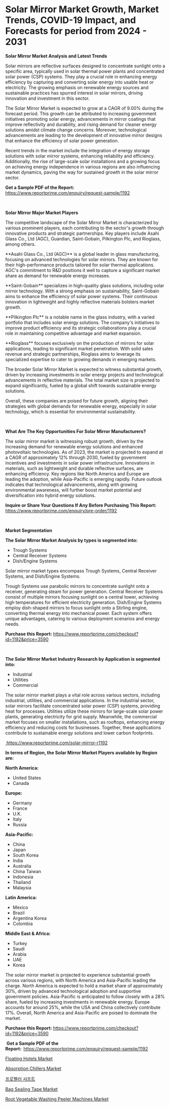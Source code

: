 <p><h1>Solar Mirror Market Growth, Market Trends, COVID-19 Impact, and Forecasts for period from 2024 - 2031</h1></p><p><strong>Solar Mirror Market Analysis and Latest Trends</strong></p>
<p><p>Solar mirrors are reflective surfaces designed to concentrate sunlight onto a specific area, typically used in solar thermal power plants and concentrated solar power (CSP) systems. They play a crucial role in enhancing energy efficiency by capturing and converting solar energy into usable heat or electricity. The growing emphasis on renewable energy sources and sustainable practices has spurred interest in solar mirrors, driving innovation and investment in this sector.</p><p>The Solar Mirror Market is expected to grow at a CAGR of 9.00% during the forecast period. This growth can be attributed to increasing government initiatives promoting solar energy, advancements in mirror coatings that improve reflectivity and durability, and rising demand for cleaner energy solutions amidst climate change concerns. Moreover, technological advancements are leading to the development of innovative mirror designs that enhance the efficiency of solar power generation.</p><p>Recent trends in the market include the integration of energy storage solutions with solar mirror systems, enhancing reliability and efficiency. Additionally, the rise of large-scale solar installations and a growing focus on achieving energy independence in various regions are also influencing market dynamics, paving the way for sustained growth in the solar mirror sector.</p></p>
<p><strong>Get a Sample PDF of the Report:&nbsp;</strong> <a href="https://www.reportprime.com/enquiry/request-sample/1192">https://www.reportprime.com/enquiry/request-sample/1192</a></p>
<p>&nbsp;</p>
<p><strong>Solar Mirror Major Market Players</strong></p>
<p><p>The competitive landscape of the Solar Mirror Market is characterized by various prominent players, each contributing to the sector's growth through innovative products and strategic partnerships. Key players include Asahi Glass Co., Ltd (AGC), Guardian, Saint-Gobain, Pilkington Plc, and Rioglass, among others.</p><p>**Asahi Glass Co., Ltd (AGC)** is a global leader in glass manufacturing, focusing on advanced technologies for solar mirrors. They are known for their high-performance products tailored for solar thermal applications. AGC's commitment to R&D positions it well to capture a significant market share as demand for renewable energy increases.</p><p>**Saint-Gobain** specializes in high-quality glass solutions, including solar mirror technology. With a strong emphasis on sustainability, Saint-Gobain aims to enhance the efficiency of solar power systems. Their continuous innovation in lightweight and highly reflective materials bolsters market growth.</p><p>**Pilkington Plc** is a notable name in the glass industry, with a varied portfolio that includes solar energy solutions. The company's initiatives to improve product efficiency and its strategic collaborations play a crucial role in maintaining competitive advantage and market expansion.</p><p>**Rioglass** focuses exclusively on the production of mirrors for solar applications, leading to significant market penetration. With solid sales revenue and strategic partnerships, Rioglass aims to leverage its specialized expertise to cater to growing demands in emerging markets.</p><p>The broader Solar Mirror Market is expected to witness substantial growth, driven by increasing investments in solar energy projects and technological advancements in reflective materials. The total market size is projected to expand significantly, fueled by a global shift towards sustainable energy solutions.</p><p>Overall, these companies are poised for future growth, aligning their strategies with global demands for renewable energy, especially in solar technology, which is essential for environmental sustainability.</p></p>
<p>&nbsp;</p>
<p><strong>What Are The Key Opportunities For Solar Mirror Manufacturers?</strong></p>
<p><p>The solar mirror market is witnessing robust growth, driven by the increasing demand for renewable energy solutions and enhanced photovoltaic technologies. As of 2023, the market is projected to expand at a CAGR of approximately 12% through 2030, fueled by government incentives and investments in solar power infrastructure. Innovations in materials, such as lightweight and durable reflective surfaces, are enhancing efficiency. Key regions like North America and Europe are leading the adoption, while Asia-Pacific is emerging rapidly. Future outlook indicates that technological advancements, along with growing environmental awareness, will further boost market potential and diversification into hybrid energy solutions.</p></p>
<p><strong>Inquire or Share Your Questions If Any Before Purchasing This Report:</strong> <a href="https://www.reportprime.com/enquiry/pre-order/1192">https://www.reportprime.com/enquiry/pre-order/1192</a></p>
<p>&nbsp;</p>
<p><strong>Market Segmentation</strong></p>
<p><strong>The Solar Mirror Market Analysis by types is segmented into:</strong></p>
<p><ul><li>Trough Systems</li><li>Central Receiver Systems</li><li>Dish/Engine Systems</li></ul></p>
<p><p>Solar mirror market types encompass Trough Systems, Central Receiver Systems, and Dish/Engine Systems. </p><p>Trough Systems use parabolic mirrors to concentrate sunlight onto a receiver, generating steam for power generation. Central Receiver Systems consist of multiple mirrors focusing sunlight on a central tower, achieving high temperatures for efficient electricity generation. Dish/Engine Systems employ dish-shaped mirrors to focus sunlight onto a Stirling engine, converting thermal energy into mechanical power. Each system offers unique advantages, catering to various deployment scenarios and energy needs.</p></p>
<p><strong>Purchase this Report:&nbsp;</strong><a href="https://www.reportprime.com/checkout?id=1192&price=3590">https://www.reportprime.com/checkout?id=1192&price=3590</a></p>
<p>&nbsp;</p>
<p><strong>The Solar Mirror Market Industry Research by Application is segmented into:</strong></p>
<p><ul><li>Industrial</li><li>Utilities</li><li>Commercial</li></ul></p>
<p><p>The solar mirror market plays a vital role across various sectors, including industrial, utilities, and commercial applications. In the industrial sector, solar mirrors facilitate concentrated solar power (CSP) systems, providing heat for processes. Utilities utilize these mirrors for large-scale solar power plants, generating electricity for grid supply. Meanwhile, the commercial market focuses on smaller installations, such as rooftops, enhancing energy efficiency and reducing costs for businesses. Together, these applications contribute to sustainable energy solutions and lower carbon footprints.</p></p>
<p><a href="https://www.reportprime.com/solar-mirror-r1192">&nbsp;https://www.reportprime.com/solar-mirror-r1192</a></p>
<p><strong>In terms of Region, the Solar Mirror Market Players available by Region are:</strong></p>
<p>
    <p> <strong> North America: </strong>
        <ul>
            <li>United States</li>
            <li>Canada</li>
        </ul>
        </p> 
    <p> <strong> Europe: </strong>
        <ul>
            <li>Germany</li>
            <li>France</li>
            <li>U.K.</li>
            <li>Italy</li>
            <li>Russia</li>
        </ul>
        </p> 
    <p> <strong> Asia-Pacific: </strong>
        <ul>
            <li>China</li>
            <li>Japan</li>
            <li>South Korea</li>
            <li>India</li>
            <li>Australia</li>
            <li>China Taiwan</li>
            <li>Indonesia</li>
            <li>Thailand</li>
            <li>Malaysia</li>
        </ul>
        </p> 
    <p> <strong> Latin America: </strong>
        <ul>
            <li>Mexico</li>
            <li>Brazil</li>
            <li>Argentina Korea</li>
            <li>Colombia</li>
        </ul>
        </p> 
    <p> <strong> Middle East & Africa: </strong>
        <ul>
            <li>Turkey</li>
            <li>Saudi</li>
            <li>Arabia</li>
            <li>UAE</li>
            <li>Korea</li>
        </ul>
    </p>
    </p>
<p><p>The solar mirror market is projected to experience substantial growth across various regions, with North America and Asia-Pacific leading the charge. North America is expected to hold a market share of approximately 30%, driven by advanced technological adoption and supportive government policies. Asia-Pacific is anticipated to follow closely with a 28% share, fueled by increasing investments in renewable energy. Europe accounts for around 25%, while the USA and China collectively contribute 17%. Overall, North America and Asia-Pacific are poised to dominate the market.</p></p>
<p><strong>Purchase this Report: </strong><a href="https://www.reportprime.com/checkout?id=1192&price=3590">https://www.reportprime.com/checkout?id=1192&price=3590</a></p>
<p>&nbsp;<strong>Get a Sample PDF of the Report:&nbsp;&nbsp;</strong><a href="https://www.reportprime.com/enquiry/request-sample/1192">https://www.reportprime.com/enquiry/request-sample/1192</a></p>
<p><strong></strong></p>
<p><p><a href="https://medium.com/@samantha.welch56767/floating-hotels-market-size-share-analysis-growth-trends-forecast-2024-2031-c81a7b1018cc">Floating Hotels Market</a></p><p><a href="https://www.linkedin.com/pulse/booming-absorption-chillers-market-sector-analysis-growth-projections-zoglc?trackingId=mdXmnxxVSiWR2DyRVcS%2FXA%3D%3D">Absorption Chillers Market</a></p><p><a href="https://medium.com/@eunicevaughan35/%EB%B6%90-%EB%B9%84%EA%B1%B0%EB%8A%94-%ED%94%84%EB%A1%9C%ED%8E%A0%EB%9F%AC-%EC%83%A4%ED%94%84%ED%8A%B8-%EC%8B%9C%EC%9E%A5-%EB%B6%80%EB%AC%B8-2031%EB%85%84%EA%B9%8C%EC%A7%80%EC%9D%98-%EC%8B%9C%EC%9E%A5-%EB%B6%84%EC%84%9D-%EB%B0%8F-%EC%84%B1%EC%9E%A5-%EC%A0%84%EB%A7%9D-157b3fe176a3">프로펠러 샤프트</a></p><p><a href="https://www.linkedin.com/pulse/bag-sealing-tape-market-size-growth-trends-statistics-forecasts-xvofc?trackingId=FRZomuizTOKe2pXc3XUssg%3D%3D">Bag Sealing Tape Market</a></p><p><a href="https://issuu.com/reportprime-2/docs/root-vegetable-washing-peeler-machi_10c9d4022ead62">Root Vegetable Washing Peeler Machines Market</a></p></p>